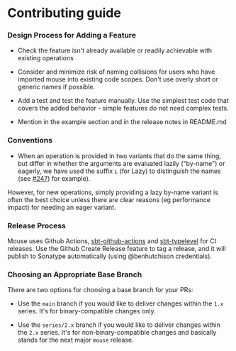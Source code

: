 # Contributing guide

### Design Process for Adding a Feature

* Check the feature isn't already available or readily achievable with existing operations

* Consider and minimize risk of naming collisions for users who have imported mouse into existing code scopes. Don't use overly
  short or generic names if possible.

* Add a test and test the feature manually. Use the simplest test code that covers the added behavior - simple features do not need complex tests.

* Mention in the example section and in the release notes in README.md

### Conventions

* When an operation is provided in two variants that do the same thing, but differ in whether the arguments are evaluated lazily ("by-name") or eagerly, we have used the suffix `L` (for Lazy) to distinguish the names (see [#247]) for example).

However, for new operations, simply providing a lazy by-name variant is often the best choice unless there are clear reasons (eg performance impact) for needing an eager variant.

### Release Process

Mouse uses Github Actions, [sbt-github-actions] and [sbt-typelevel] for CI releases. 
Use the Github Create Release feature to tag a release, 
and it will publish to Sonatype automatically (using @benhutchison credentials).

### Choosing an Appropriate Base Branch

There are two options for choosing a base branch for your PRs:

* Use the `main` branch if you would like to deliver changes within the `1.x` series. It's for binary-compatible changes only.

* Use the `series/2.x` branch if you would like to deliver changes within the `2.x` series. It's for non-binary-compatible changes and basically stands for the next major `mouse` release.


[sbt-github-actions]: https://github.com/djspiewak/sbt-github-actions
[sbt-typelevel]: https://github.com/typelevel/sbt-typelevel
[#247]: https://github.com/typelevel/mouse/issues/247